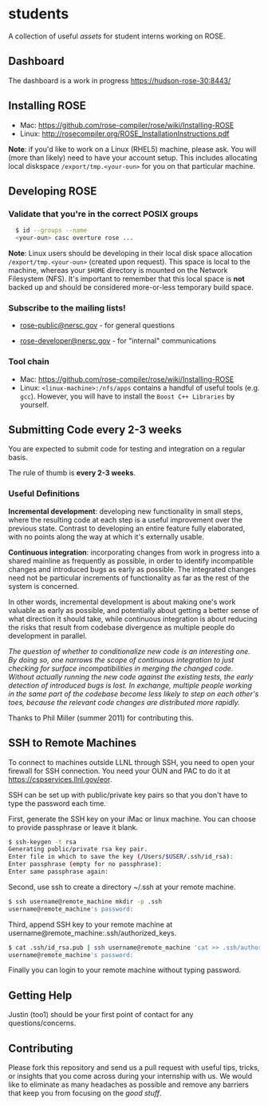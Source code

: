 students
========

A collection of useful *assets* for student interns working on ROSE.

## Dashboard

The dashboard is a work in progress [https://hudson-rose-30:8443/](https://hudson-rose-30:8443/)

## Installing ROSE

* Mac: https://github.com/rose-compiler/rose/wiki/Installing-ROSE
* Linux: http://rosecompiler.org/ROSE_InstallationInstructions.pdf

**Note**: if you'd like to work on a Linux (RHEL5) machine, please ask. You will
(more than likely) need to have your account setup. This includes allocating
local diskspace `/export/tmp.<your-oun>` for you on that particular machine.

## Developing ROSE

### Validate that you're in the correct POSIX groups
``` bash
  $ id --groups --name
  <your-oun> casc overture rose ...
```

**Note**: Linux users should be developing in their local disk space allocation
`/export/tmp.<your-oun>` (created upon request). This space is local to the machine,
whereas your `$HOME` directory is mounted on the Network Filesystem (NFS). It's important
to remember that this local space is **not** backed up and should be considered
more-or-less temporary build space.

### Subscribe to the mailing lists!

* [rose-public@nersc.gov](https://mailman.nersc.gov/mailman/listinfo/rose-public) - for general questions

* [rose-developer@nersc.gov](https://mailman.nersc.gov/mailman/listinfo/rose-developer) - for "internal" communications

### Tool chain

* Mac: https://github.com/rose-compiler/rose/wiki/Installing-ROSE
* Linux: `<linux-machine>:/nfs/apps` contains a handful of useful tools (e.g. `gcc`).
  However, you will have to install the `Boost C++ Libraries` by yourself.

## Submitting Code **every 2-3 weeks**

You are expected to submit code for testing and integration on a regular basis.

The rule of thumb is **every 2-3 weeks**.

### Useful Definitions

**Incremental development**: developing new functionality in small steps, where the resulting code 
at each step is a useful improvement over the previous state. Contrast to developing an entire feature 
fully elaborated, with no points along the way at which it's externally usable.

**Continuous integration**: incorporating changes from work in progress into a shared mainline as
frequently as possible, in order to identify incompatible changes and introduced bugs as early as
possible. The integrated changes need not be particular increments of functionality as far as the
rest of the system is concerned.

In other words, incremental development is about making one's work valuable as early as possible,
and potentially about getting a better sense of what direction it should take, while continuous
integration is about reducing the risks that result from codebase divergence as multiple people do
development in parallel.

*The question of whether to conditionalize new code is an interesting one. By doing so, one narrows
the scope of continuous integration to just checking for surface incompatibilities in merging the
changed code. Without actually running the new code against the existing tests, the early detection
of introduced bugs is lost. In exchange, multiple people working in the same part of the codebase
become less likely to step on each other's toes, because the relevant code changes are distributed
more rapidly.*

Thanks to Phil Miller (summer 2011) for contributing this.

## SSH to Remote Machines
To connect to machines outside LLNL through SSH, you need to open your firewall for SSH connection. You need your OUN 
and PAC to do it at https://cspservices.llnl.gov/eor.

SSH can be set up with public/private key pairs so that you don't have to type the password each time.

First, generate the SSH key on your iMac or linux machine.  You can choose to provide passphrase or 
leave it blank.
``` bash
$ ssh-keygen -t rsa
Generating public/private rsa key pair.
Enter file in which to save the key (/Users/$USER/.ssh/id_rsa): 
Enter passphrase (empty for no passphrase): 
Enter same passphrase again: 
```
Second, use ssh to create a directory ~/.ssh at your remote machine.
``` bash
$ ssh username@remote_machine mkdir -p .ssh
username@remote_machine's password: 
```
Third, append SSH key to your remote machine at username@remote_machine:.ssh/authorized_keys.
``` bash
$ cat .ssh/id_rsa.pub | ssh username@remote_machine 'cat >> .ssh/authorized_keys'
username@remote_machine's password:
```
Finally you can login to your remote machine without typing password.

## Getting Help

Justin (too1) should be your first point of contact for any questions/concerns.

## Contributing

Please fork this repository and send us a pull request with useful tips, tricks, or insights
that you come across during your internship with us. We would like to eliminate as many
headaches as possible and remove any barriers that keep you from focusing on the *good stuff*.

